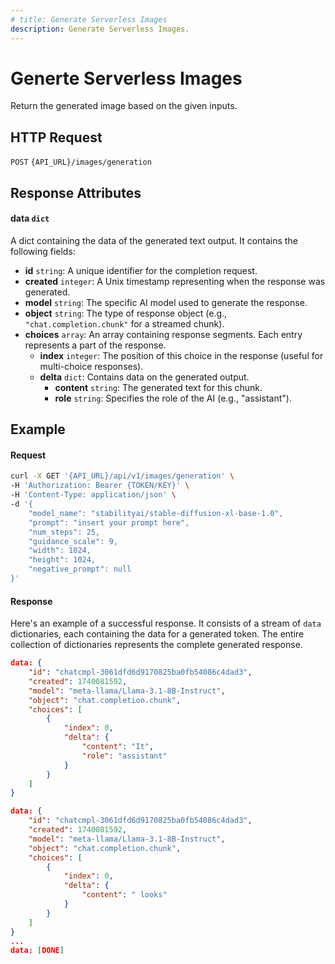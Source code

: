 ```yaml
---
# title: Generate Serverless Images 
description: Generate Serverless Images.
---
```


# Generte Serverless Images

Return the generated image based on the given inputs. 

## HTTP Request

`POST` `{API_URL}/images/generation`

## Response Attributes

#### data `dict`

A dict containing the data of the generated text output. It contains the following fields:  

- **id** `string`: A unique identifier for the completion request.
- **created** `integer`: A Unix timestamp representing when the response was generated.
- **model** `string`: The specific AI model used to generate the response.
- **object** `string`: The type of response object (e.g., `"chat.completion.chunk"` for a streamed chunk).
- **choices** `array`: An array containing response segments. Each entry represents a part of the response.
  - **index** `integer`:  The position of this choice in the response (useful for multi-choice responses).
  - **delta** `dict`: Contains data on the generated output. 
    - **content** `string`: The generated text for this chunk.
    - **role** `string`: Specifies the role of the AI (e.g., "assistant").

## Example

#### Request

```bash
curl -X GET '{API_URL}/api/v1/images/generation' \
-H 'Authorization: Bearer {TOKEN/KEY}' \
-H 'Content-Type: application/json' \
-d '{
    "model_name": "stabilityai/stable-diffusion-xl-base-1.0",
    "prompt": "insert your prompt here",
    "num_steps": 25,
    "guidance_scale": 9,
    "width": 1024,
    "height": 1024,
    "negative_prompt": null
}'
```

#### Response

Here's an example of a successful response. It consists of a stream of `data` dictionaries, each containing the data for 
a generated token. The entire collection of dictionaries represents the complete generated response. 

```json
data: {
    "id": "chatcmpl-3061dfd6d9170825ba0fb54086c4dad3",
    "created": 1740081592,
    "model": "meta-llama/Llama-3.1-8B-Instruct",
    "object": "chat.completion.chunk",
    "choices": [
        {
            "index": 0,
            "delta": {
                "content": "It",
                "role": "assistant"
            }
        }
    ]
}

data: {
    "id": "chatcmpl-3061dfd6d9170825ba0fb54086c4dad3",
    "created": 1740081592,
    "model": "meta-llama/Llama-3.1-8B-Instruct",
    "object": "chat.completion.chunk",
    "choices": [
        {
            "index": 0,
            "delta": {
                "content": " looks"
            }
        }
    ]
}
...
data: [DONE]
```
